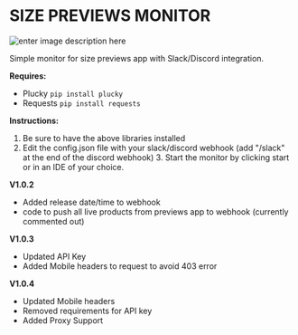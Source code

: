﻿

# SIZE PREVIEWS MONITOR
![enter image description here](https://lh3.googleusercontent.com/ro-CNci4JZIgV2SDbTZtbMLEawQVIYW9U9pbs_4KZj1rgWDdknV7n3otCmMvLhZKgGP0VYjKayBzAQ)

Simple monitor for size previews app with Slack/Discord integration.

**Requires:**

 - Plucky `pip install plucky`
 - Requests `pip install requests`
 

**Instructions:**
 1. Be sure to have the above libraries installed
   2.  Edit the config.json file with your slack/discord webhook (add "/slack" at the end of the discord webhook)
    3. Start the monitor by clicking start or in an IDE of your choice.

**V1.0.2**
- Added release date/time to webhook
- code to push all live products from previews app to webhook (currently commented out)

**V1.0.3**
- Updated API Key 
- Added Mobile headers to request to avoid 403 error

**V1.0.4**
- Updated Mobile headers
- Removed requirements for API key
-  Added Proxy Support


